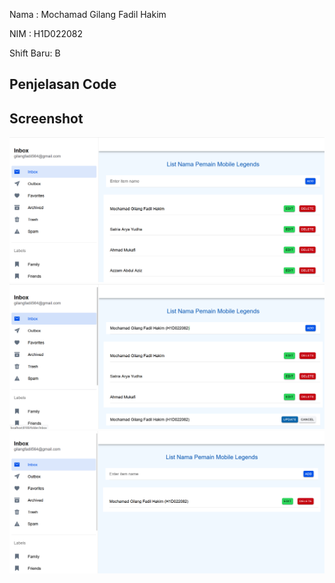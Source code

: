 Nama : Mochamad Gilang Fadil Hakim

NIM : H1D022082

Shift Baru: B
## Penjelasan Code 

## Screenshot
![Halaman Registrasi](Create.png)
![Halaman Login](update.png)
![Halaman list ](delete.png)
